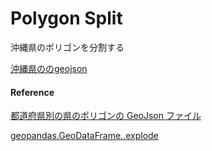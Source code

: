 Polygon Split
===============

沖縄県のポリゴンを分割する

[沖縄県ののgeojson](https://github.com/ohwada/World_Countries/blob/main/geojson/japan_prefectures/geojson/okinawa.geojson)


#### Reference

[都道府県別の県のポリゴンの GeoJson ファイル](https://github.com/ohwada/World_Countries/tree/main/geojson/japan_prefectures)

[geopandas.GeoDataFrame..explode](https://geopandas.org/en/stable/docs/reference/api/geopandas.GeoDataFrame.explode.html)
